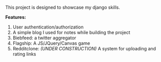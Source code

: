 This project is designed to showcase my django skills.

**Features:**
1. User authentication/authorization  
2. A simple blog I used for notes while building the project  
3. Biebfeed: a twitter aggregator  
4. Flagship: A JS/JQuery/Canvas game  
5. Redditclone: *(UNDER CONSTRUCTION)* A system for uploading and rating links  

